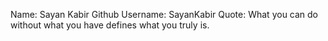 Name: Sayan Kabir
Github Username: SayanKabir
Quote: What you can do without what you have defines what you truly is.
